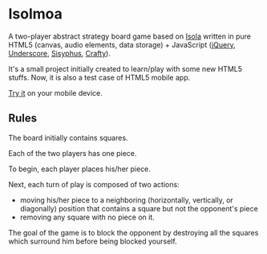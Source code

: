 Isolmoa
=======

A two-player abstract strategy board game based on [Isola](http://en.wikipedia.org/wiki/Isola_%28board_game%29) written in pure HTML5 (canvas, audio elements, data storage) + JavaScript ([jQuery](http://jquery.com/), [Underscore](http://underscorejs.org/), [Sisyphus](http://sisyphus-js.herokuapp.com/), [Crafty](http://craftyjs.com/)).

It's a small project initially created to learn/play with some new HTML5 stuffs. Now, it is also a test case of HTML5 mobile app.

[Try it](http://valos.github.io/Isolmoa/) on your mobile device.

Rules
-----

The board initially contains squares.

Each of the two players has one piece.

To begin, each player places his/her piece.

Next, each turn of play is composed of two actions:
- moving his/her piece to a neighboring (horizontally, vertically, or diagonally) position that contains a square but not the opponent's piece
- removing any square with no piece on it.

The goal of the game is to block the opponent by destroying all the squares which surround him before being blocked yourself.
